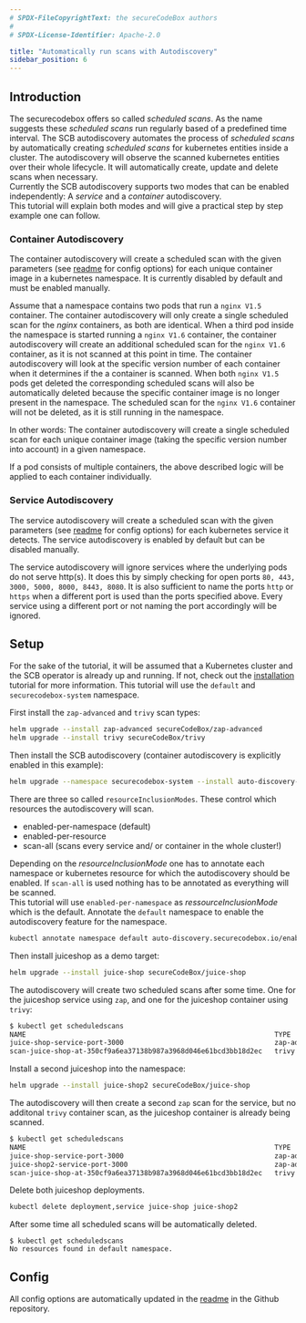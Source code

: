 ```yaml
---
# SPDX-FileCopyrightText: the secureCodeBox authors
#
# SPDX-License-Identifier: Apache-2.0

title: "Automatically run scans with Autodiscovery"
sidebar_position: 6
---
```


## Introduction
The securecodebox offers so called _scheduled scans_. As the name suggests these _scheduled scans_ run regularly based of a predefined time interval. The SCB autodiscovery automates the process of _scheduled scans_ by automatically creating _scheduled scans_ for kubernetes entities inside a cluster. The autodiscovery will observe the scanned kubernetes entities over their whole lifecycle. It will automatically create, update and delete scans when necessary.  
Currently the SCB autodiscovery supports two modes that can be enabled independently: A _service_ and a _container_ autodiscovery.  
This tutorial will explain both modes and will give a practical step by step example one can follow.

### Container Autodiscovery
The container autodiscovery will create a scheduled scan with the given parameters (see [readme](https://github.com/secureCodeBox/secureCodeBox/blob/main/auto-discovery/kubernetes/README.md) for config options)  for each unique container image in a kubernetes namespace.
It is currently disabled by default and must be enabled manually.

Assume that a namespace contains two pods that run a `nginx V1.5` container. The container autodiscovery will only create a single scheduled scan for the _nginx_ containers, as both are identical.
When a third pod inside the namespace is started running a `nginx V1.6` container, the container autodiscovery will create an additional scheduled scan for the `nginx V1.6` container, as it is not scanned at this point in time. The container autodiscovery will look at the specific version number of each container when it determines if the a container is scanned.
When both `nginx V1.5` pods get deleted the corresponding scheduled scans will also be automatically deleted because the specific container image is no longer present in the namespace.
The scheduled scan for the `nginx V1.6` container will not be deleted, as it is still running in the namespace.

In other words: The container autodiscovery will create a single scheduled scan for each unique container image (taking the specific version number into account) in a given namespace.

If a pod consists of multiple containers, the above described logic will be applied to each container individually.

### Service Autodiscovery
The service autodiscovery will create a scheduled scan with the given parameters (see [readme](https://github.com/secureCodeBox/secureCodeBox/blob/main/auto-discovery/kubernetes/README.md) for config options) for each kubernetes service it detects.
The service autodiscovery is enabled by default but can be disabled manually.

The service autodiscovery will ignore services where the underlying pods do not serve http(s). It does this by simply checking for open ports `80, 443, 3000, 5000, 8000, 8443, 8080`. It is also sufficient to name the ports `http` or `https` when a different port is used than the ports specified above.
Every service using a different port or not naming the port accordingly will be ignored.

## Setup
For the sake of the tutorial, it will be assumed that a Kubernetes cluster and the SCB operator is already up and running. If not, check out the [installation](/docs/getting-started/installation/) tutorial for more information.
This tutorial will use the `default` and `securecodebox-system` namespace.

First install the `zap-advanced` and `trivy` scan types:
```bash
helm upgrade --install zap-advanced secureCodeBox/zap-advanced
helm upgrade --install trivy secureCodeBox/trivy
```

Then install the SCB autodiscovery (container autodiscovery is explicitly enabled in this example):
```bash
helm upgrade --namespace securecodebox-system --install auto-discovery-kubernetes secureCodeBox/auto-discovery-kubernetes --set config.containerAutoDiscovery.enabled=true
```

 There are three so called `resourceInclusionModes`. These control which resources the autodiscovery will scan.
- enabled-per-namespace (default)
- enabled-per-resource
- scan-all (scans every service and/ or container in the whole cluster!)

Depending on the _resourceInclusionMode_ one has to annotate each namespace or kubernetes resource for which the autodiscovery should be enabled. If `scan-all` is used nothing has to be annotated as everything will be scanned.  
This tutorial will use `enabled-per-namespace` as _ressourceInclusionMode_ which is the default.
Annotate the `default` namespace to enable the autodiscovery feature for the namespace.
```bash
kubectl annotate namespace default auto-discovery.securecodebox.io/enabled=true
```

Then install juiceshop as a demo target:
```bash
helm upgrade --install juice-shop secureCodeBox/juice-shop
```

The autodiscovery will create two scheduled scans after some time. One for the juiceshop service using `zap`, and one for the juiceshop container using `trivy`:
```bash
$ kubectl get scheduledscans
NAME                                                             TYPE                INTERVAL   FINDINGS
juice-shop-service-port-3000                                     zap-advanced-scan   168h0m0s   
scan-juice-shop-at-350cf9a6ea37138b987a3968d046e61bcd3bb18d2ec   trivy               168h0m0s   
```

Install a second juiceshop into the namespace:
```bash
helm upgrade --install juice-shop2 secureCodeBox/juice-shop
```
The autodiscovery will then create a second `zap` scan for the service, but no additonal `trivy` container scan, as the juiceshop container is already being scanned.
```bash
$ kubectl get scheduledscans
NAME                                                             TYPE                INTERVAL   FINDINGS
juice-shop-service-port-3000                                     zap-advanced-scan   168h0m0s   
juice-shop2-service-port-3000                                    zap-advanced-scan   168h0m0s   
scan-juice-shop-at-350cf9a6ea37138b987a3968d046e61bcd3bb18d2ec   trivy               168h0m0s   
```

Delete both juiceshop deployments.
```bash
kubectl delete deployment,service juice-shop juice-shop2
```
After some time all scheduled scans will be automatically deleted.
```
$ kubectl get scheduledscans
No resources found in default namespace.
```
## Config
All config options are automatically updated in the [readme](https://github.com/secureCodeBox/secureCodeBox/blob/main/auto-discovery/kubernetes/README.md) in the Github repository.

